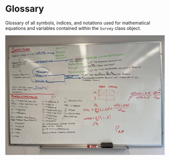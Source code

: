 # Glossary

Glossary of all symbols, indices, and notations used for mathematical equations and variables contained within the `Survey` class object. 

![ text ](images/symbols.jpeg)